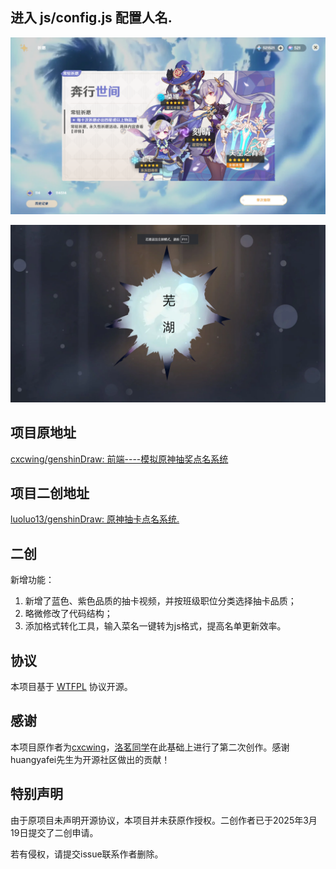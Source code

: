 ## 进入 js/config.js 配置人名.

![](https://github.com/cxcwing/genshinDraw/blob/master/img/1.png)

![](https://github.com/cxcwing/genshinDraw/blob/master/img/2.png)



## 项目原地址

[cxcwing/genshinDraw: 前端----模拟原神抽奖点名系统](https://github.com/cxcwing/genshinDraw)



## 项目二创地址

[luoluo13/genshinDraw: 原神抽卡点名系统.](https://github.com/luoluo13/genshinDraw)



## 二创

新增功能：

1. 新增了蓝色、紫色品质的抽卡视频，并按班级职位分类选择抽卡品质；
2. 略微修改了代码结构；
3. 添加格式转化工具，输入菜名一键转为js格式，提高名单更新效率。



## 协议

本项目基于 [WTFPL](https://en.wikipedia.org/wiki/WTFPL) 协议开源。



## 感谢

本项目原作者为[cxcwing](https://github.com/cxcwing)，[洛茗同学](https://github.com/luoluo13)在此基础上进行了第二次创作。感谢huangyafei先生为开源社区做出的贡献！



## 特别声明

由于原项目未声明开源协议，本项目并未获原作授权。二创作者已于2025年3月19日提交了二创申请。

若有侵权，请提交issue联系作者删除。
